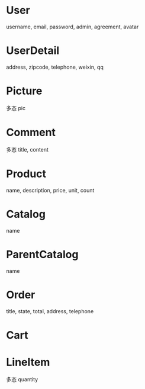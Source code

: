 # User
  username, email, password, admin, agreement, avatar

# UserDetail
  address, zipcode, telephone, weixin, qq

# Picture
  多态
  pic

# Comment
  多态
  title, content

# Product
  name, description, price, unit, count

# Catalog
  name

# ParentCatalog
  name

# Order
  title, state, total, address, telephone

# Cart

# LineItem
  多态
  quantity
